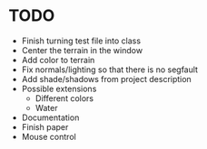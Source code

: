 # TODO

* Finish turning test file into class
* Center the terrain in the window
* Add color to terrain
* Fix normals/lighting so that there is no segfault
* Add shade/shadows from project description
* Possible extensions
   * Different colors
   * Water
* Documentation
* Finish paper
* Mouse control
